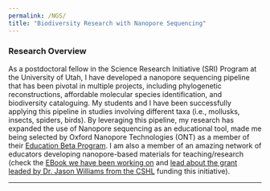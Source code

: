 ```yaml
---
permalink: /NGS/
title: "Biodiversity Research with Nanopore Sequencing"
---
```


### Research Overview

As a postdoctoral fellow in the Science Research Initiative (SRI) Program at the University of Utah, I have developed a nanopore sequencing pipeline that has been pivotal in multiple projects, including phylogenetic reconstructions, affordable molecular species identification, and biodiversity cataloguing. My students and  I have been successfully applying this pipeline in studies involving different taxa (i.e., mollusks, insects, spiders, birds). By leveraging this pipeline, my research has expanded the use of Nanopore sequencing as an educational tool, made me being selected by Oxford Nanopore Technologies (ONT) as a member of their [Education Beta Program](https://nanoporetech.com/about/education). I am also a member of an amazing network of educators developing nanopore-based materials for teaching/research (check the [EBook we have been working on](https://github.com/probstrodolfo/ebook-website) and [lead about the grant leaded by Dr. Jason Williams from the CSHL](https://www.nsf.gov/awardsearch/showAward?AWD_ID=2216349&HistoricalAwards=false) funding this initiative).

---
